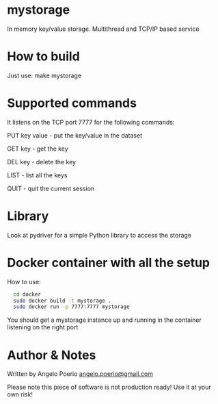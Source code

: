 # mystorage
In memory key/value storage. Multithread and TCP/IP based service

# How to build
Just use: make mystorage

# Supported commands

It listens on the TCP port 7777 for the following commands:

PUT key value - put the key/value in the dataset

GET key - get the key

DEL key - delete the key

LIST - list all the keys

QUIT - quit the current session

# Library

Look at pydriver for a simple Python library to access the storage

# Docker container with all the setup
  How to use:

```bash
  cd docker
  sudo docker build -t mystorage .
  sudo docker run -p 7777:7777 mystorage
```
  You should get a mystorage instance up and running in the container listening on the right port

# Author & Notes
  Written by Angelo Poerio <angelo.poerio@gmail.com>

  Please note this piece of software is not production ready! Use it at your own risk!
